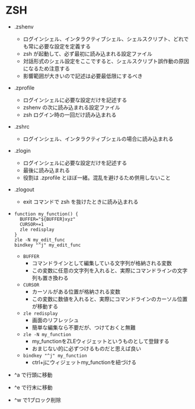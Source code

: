 # ZSH

- .zshenv
  - ログインシェル、インタラクティブシェル、シェルスクリプト、どれでも常に必要な設定を定義する
  - zsh が起動して、必ず最初に読み込まれる設定ファイル
  - 対話形式のシェル設定をここですると、シェルスクリプト誤作動の原因になるため注意する
  - 影響範囲が大きいので記述は必要最低限にするべき
- .zprofile
  - ログインシェルに必要な設定だけを記述する
  - zshenv の次に読み込まれる設定ファイル
  - zsh ログイン時の一回だけ読み込まれる
- .zshrc
  - ログインシェル、インタラクティブシェルの場合に読み込まれる
- .zlogin
  - ログインシェルに必要な設定だけを記述する
  - 最後に読み込まれる
  - 役割は .zprofile とほぼ一緒。混乱を避けるため併用しないこと
- .zlogout
  - exit コマンドで zsh を抜けたときに読み込まれる

- ```shell
  function my_function() {
    BUFFER="${BUFFER}xyz"
    CURSOR+=1
    zle redisplay
  }
  zle -N my_edit_func
  bindkey "^j" my_edit_func
  ```
  - `BUFFER`
    - コマンドラインとして編集している文字列が格納される変数
    - この変数に任意の文字列を入れると、実際にコマンドラインの文字列も置き換わる
  - `CURSOR`
    - カーソルがある位置が格納される変数
    - この変数に数値を入れると、実際にコマンドラインのカーソル位置が移動する
  - `zle redisplay`
    - 画面のリフレッシュ
    - 簡単な編集なら不要だが、つけておくと無難
  - `zle -N my_function`
    - my_functionをZLEウィジェットというものとして登録する
    - おまじない的に必ずつけるものだと思えば良い
  - `bindkey "^j" my_function`
    - ctrl+jにウィジェットmy_functionを紐づける

- ^a で行頭に移動
- ^e で行末に移動
- ^w で1ブロック削除